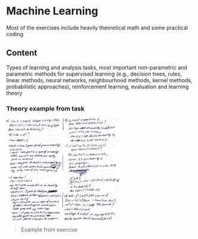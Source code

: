 # Machine Learning


Most of the exercises include heavily theoretical math and some practical coding


## Content

Types of learning and analysis tasks, most important non-parametric and parametric methods for supervised learning (e.g., decision trees, rules, linear methods, neural networks, neighbourhood methods, kernel methods, probabilistic approaches), reinforcement learning, evaluation and learning theory


### Theory example from task

<img src="https://github.com/cuneyterem8/uni_bonn_background/blob/main/machine_learning/image.png?raw=true" width="60%" height="60%">

> Example from exercise
